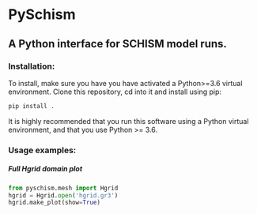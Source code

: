 # PySchism

## A Python interface for SCHISM model runs.

### Installation:

To install, make sure you have you have activated a Python>=3.6 virtual environment. Clone this repository, cd into it and install using pip:
``` bash
pip install .
```
It is highly recommended that you run this software using a Python virtual environment, and that you use Python >= 3.6.


### Usage examples:

##### Full Hgrid domain plot
``` python
from pyschism.mesh import Hgrid
hgrid = Hgrid.open('hgrid.gr3')
hgrid.make_plot(show=True)
```



